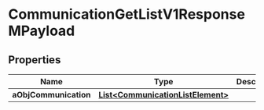 

# CommunicationGetListV1ResponseMPayload

## Properties

Name | Type | Description | Notes
------------ | ------------- | ------------- | -------------
**aObjCommunication** | [**List&lt;CommunicationListElement&gt;**](CommunicationListElement.md) |  | 




